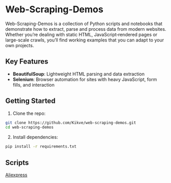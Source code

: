 # Web-Scraping-Demos

Web-Scraping-Demos is a collection of Python scripts and notebooks that demonstrate how to extract, parse and process data from modern websites. Whether you’re dealing with static HTML, JavaScript‐rendered pages or large-scale crawls, you’ll find working examples that you can adapt to your own projects.

## Key Features

- **BeautifulSoup**: Lightweight HTML parsing and data extraction  
- **Selenium**: Browser automation for sites with heavy JavaScript, form fills, and interaction  

## Getting Started

1. Clone the repo:  
```bash
git clone https://github.com/Kikve/web-scraping-demos.git
cd web-scraping-demos
   ```

2. Install dependencies:
```bash
pip install -r requirements.txt
```

## Scripts

[Aliexpress](aliexpress/aliexpress.md)
